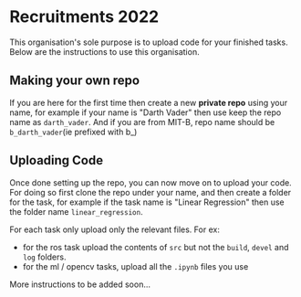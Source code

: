 # Recruitments 2022
This organisation's sole purpose is to upload code for your finished tasks. Below are the instructions to use this organisation.

## Making your own repo
If you are here for the first time then create a new **private repo** using your name, for example if your name is "Darth Vader" then use keep the repo name as `darth_vader`. And if you are from MIT-B, repo name should be `b_darth_vader`(ie prefixed with b_)

## Uploading Code
Once done setting up the repo, you can now move on to upload your code. For doing so first clone the repo under your name, and then create a folder for the task, for example if the task name is "Linear Regression" then use the folder name `linear_regression`.

For each task only upload only the relevant files. 
For ex: 
- for the ros task upload the contents of `src` but not the `build`, `devel` and `log` folders.
- for the ml / opencv tasks, upload all the `.ipynb` files you use



More instructions to be added soon...

